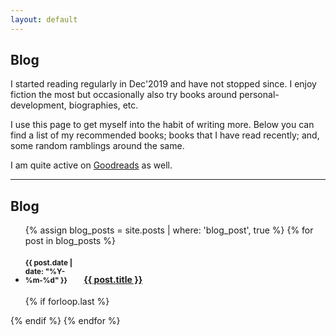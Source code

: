 ```yaml
---
layout: default
---
```

## Blog

I started reading regularly in Dec'2019 and have not stopped since. I enjoy fiction the most
but occasionally also try books around personal-development, biographies, etc.

I use this page to get myself into the habit of writing more. Below you can find
a list of my recommended books; books that I have read recently; and, some
random ramblings around the same.

I am quite active on [Goodreads](https://www.goodreads.com/user/show/33989424-ankit-sultana)
as well.

---

## Blog

<ul class="related-posts">

{% assign blog_posts = site.posts | where: 'blog_post', true %}
{% for post in blog_posts %}
    <li class="main-page-list">
        <h4>
            <div style="display: inline-block; width: 90px">
                <small>{{ post.date | date: "%Y-%m-%d" }}</small>
            </div>
        <a href="{{ site.baseurl }}{{ post.url }}">
            <span>{{ post.title }}</span>
        </a>
        </h4>
    </li>
    {% if forloop.last %}</ul>{% endif %}
{% endfor %}
